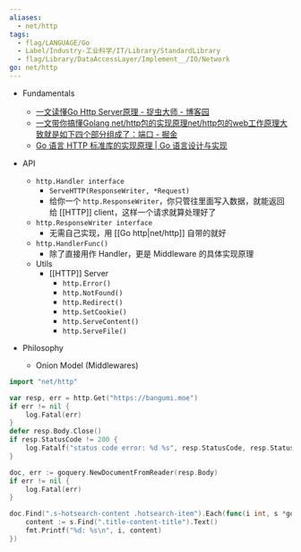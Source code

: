 ```yaml
---
aliases:
  - net/http
tags:
  - flag/LANGUAGE/Go
  - Label/Industry-工业科学/IT/Library/StandardLibrary
  - flag/Library/DataAccessLayer/Implement__/IO/Network
go: net/http
---
```


- Fundamentals
    - [一文读懂Go Http Server原理 - 捉虫大师 - 博客园](https://www.cnblogs.com/zhuochongdashi/p/17047719.html)
    - [一文带你搞懂Golang net/http包的实现原理net/http包的web工作原理大致就是如下四个部分组成了：端口 - 掘金](https://juejin.cn/post/7127535913483108360)
    - [Go 语言 HTTP 标准库的实现原理 | Go 语言设计与实现](https://draveness.me/golang/docs/part4-advanced/ch09-stdlib/golang-net-http/)

- API
    - `http.Handler interface`
        - `ServeHTTP(ResponseWriter, *Request)`
        - 给你一个 `http.ResponseWriter`，你只管往里面写入数据，就能返回给 [[HTTP]] client，这样一个请求就算处理好了
    - `http.ResponseWriter interface`
        - 无需自己实现，用 [[Go http|net/http]] 自带的就好
    - `http.HandlerFunc()`
        - 除了直接用作 Handler，更是 Middleware 的具体实现原理
    - Utils
        - [[HTTP]] Server
            - `http.Error()`
            - `http.NotFound()`
            - `http.Redirect()`
            - `http.SetCookie()`
            - `http.ServeContent()`
            - `http.ServeFile()`

- Philosophy
    - Onion Model (Middlewares)

```go
import "net/http"

var resp, err = http.Get("https://bangumi.moe")
if err != nil {
    log.Fatal(err)
}
defer resp.Body.Close()
if resp.StatusCode != 200 {
    log.Fatalf("status code error: %d %s", resp.StatusCode, resp.Status)
}

doc, err := goquery.NewDocumentFromReader(resp.Body)
if err != nil {
    log.Fatal(err)
}

doc.Find(".s-hotsearch-content .hotsearch-item").Each(func(i int, s *goquery.Selection) {
    content := s.Find(".title-content-title").Text()
    fmt.Printf("%d: %s\n", i, content)
})
```

